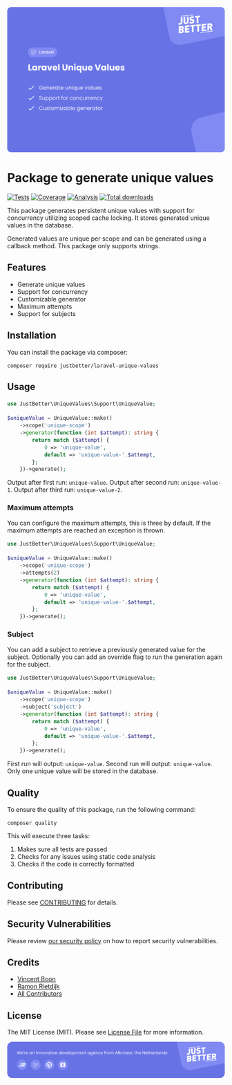 <a href="https://github.com/justbetter/laravel-unique-values" title="JustBetter">
    <img src="./art/banner.svg" alt="Laravel Unique Values Banner">
</a>

# Package to generate unique values

<p>
    <a href="https://github.com/justbetter/laravel-unique-values"><img src="https://img.shields.io/github/actions/workflow/status/justbetter/laravel-unique-values/tests.yml?label=tests&style=flat-square" alt="Tests"></a>
    <a href="https://github.com/justbetter/laravel-unique-values"><img src="https://img.shields.io/github/actions/workflow/status/justbetter/laravel-unique-values/coverage.yml?label=coverage&style=flat-square" alt="Coverage"></a>
    <a href="https://github.com/justbetter/laravel-unique-values"><img src="https://img.shields.io/github/actions/workflow/status/justbetter/laravel-unique-values/analyse.yml?label=analysis&style=flat-square" alt="Analysis"></a>
    <a href="https://github.com/justbetter/laravel-unique-values"><img src="https://img.shields.io/packagist/dt/justbetter/laravel-unique-values?color=blue&style=flat-square" alt="Total downloads"></a>
</p>

This package generates persistent unique values with support for concurrency utilizing scoped cache locking.
It stores generated unique values in the database.

Generated values are unique per scope and can be generated using a callback method.
This package only supports strings.

## Features

- Generate unique values
- Support for concurrency
- Customizable generator
- Maximum attempts
- Support for subjects

## Installation

You can install the package via composer:

```shell
composer require justbetter/laravel-unique-values
```

## Usage

```php
use JustBetter\UniqueValues\Support\UniqueValue;

$uniqueValue = UniqueValue::make()
    ->scope('unique-scope')
    ->generator(function (int $attempt): string {
        return match ($attempt) {
            0 => 'unique-value',
            default => 'unique-value-'.$attempt,
        };
    })->generate();
```

Output after first run: `unique-value`.
Output after second run: `unique-value-1`.
Output after third run: `unique-value-2`.

### Maximum attempts

You can configure the maximum attempts, this is three by default.
If the maximum attempts are reached an exception is thrown.

```php
use JustBetter\UniqueValues\Support\UniqueValue;

$uniqueValue = UniqueValue::make()
    ->scope('unique-scope')
    ->attempts(2)
    ->generator(function (int $attempt): string {
        return match ($attempt) {
            0 => 'unique-value',
            default => 'unique-value-'.$attempt,
        };
    })->generate();
```

### Subject

You can add a subject to retrieve a previously generated value for the subject.
Optionally you can add an override flag to run the generation again for the subject.


```php
use JustBetter\UniqueValues\Support\UniqueValue;

$uniqueValue = UniqueValue::make()
    ->scope('unique-scope')
    ->subject('subject')
    ->generator(function (int $attempt): string {
        return match ($attempt) {
            0 => 'unique-value',
            default => 'unique-value-'.$attempt,
        };
    })->generate();
```

First run will output: `unique-value`.
Second run will output: `unique-value`.
Only one unique value will be stored in the database.

## Quality

To ensure the quality of this package, run the following command:

```shell
composer quality
```

This will execute three tasks:

1. Makes sure all tests are passed
2. Checks for any issues using static code analysis
3. Checks if the code is correctly formatted

## Contributing

Please see [CONTRIBUTING](.github/CONTRIBUTING.md) for details.

## Security Vulnerabilities

Please review [our security policy](../../security/policy) on how to report security vulnerabilities.

## Credits

- [Vincent Boon](https://github.com/VincentBean)
- [Ramon Rietdijk](https://github.com/ramonrietdijk)
- [All Contributors](../../contributors)

## License

The MIT License (MIT). Please see [License File](LICENSE) for more information.

<a href="https://justbetter.nl" title="JustBetter">
    <img src="./art/footer.svg" alt="Laravel Unique Values footer">
</a>
